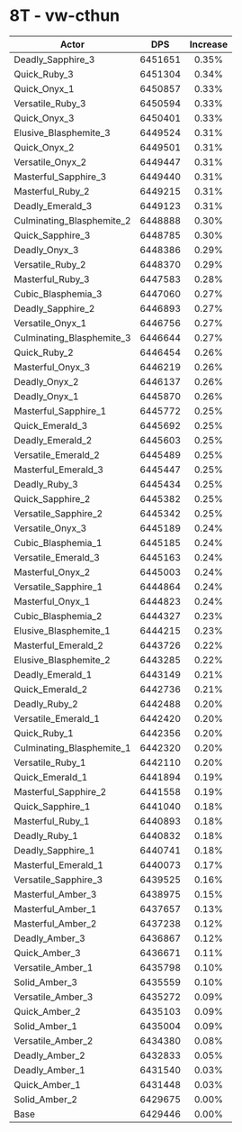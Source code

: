 # 8T - vw-cthun
| Actor | DPS | Increase |
|---|:---:|:---:|
|Deadly_Sapphire_3|6451651|0.35%|
|Quick_Ruby_3|6451304|0.34%|
|Quick_Onyx_1|6450857|0.33%|
|Versatile_Ruby_3|6450594|0.33%|
|Quick_Onyx_3|6450401|0.33%|
|Elusive_Blasphemite_3|6449524|0.31%|
|Quick_Onyx_2|6449501|0.31%|
|Versatile_Onyx_2|6449447|0.31%|
|Masterful_Sapphire_3|6449440|0.31%|
|Masterful_Ruby_2|6449215|0.31%|
|Deadly_Emerald_3|6449123|0.31%|
|Culminating_Blasphemite_2|6448888|0.30%|
|Quick_Sapphire_3|6448785|0.30%|
|Deadly_Onyx_3|6448386|0.29%|
|Versatile_Ruby_2|6448370|0.29%|
|Masterful_Ruby_3|6447583|0.28%|
|Cubic_Blasphemia_3|6447060|0.27%|
|Deadly_Sapphire_2|6446893|0.27%|
|Versatile_Onyx_1|6446756|0.27%|
|Culminating_Blasphemite_3|6446644|0.27%|
|Quick_Ruby_2|6446454|0.26%|
|Masterful_Onyx_3|6446219|0.26%|
|Deadly_Onyx_2|6446137|0.26%|
|Deadly_Onyx_1|6445870|0.26%|
|Masterful_Sapphire_1|6445772|0.25%|
|Quick_Emerald_3|6445692|0.25%|
|Deadly_Emerald_2|6445603|0.25%|
|Versatile_Emerald_2|6445489|0.25%|
|Masterful_Emerald_3|6445447|0.25%|
|Deadly_Ruby_3|6445434|0.25%|
|Quick_Sapphire_2|6445382|0.25%|
|Versatile_Sapphire_2|6445342|0.25%|
|Versatile_Onyx_3|6445189|0.24%|
|Cubic_Blasphemia_1|6445185|0.24%|
|Versatile_Emerald_3|6445163|0.24%|
|Masterful_Onyx_2|6445003|0.24%|
|Versatile_Sapphire_1|6444864|0.24%|
|Masterful_Onyx_1|6444823|0.24%|
|Cubic_Blasphemia_2|6444327|0.23%|
|Elusive_Blasphemite_1|6444215|0.23%|
|Masterful_Emerald_2|6443726|0.22%|
|Elusive_Blasphemite_2|6443285|0.22%|
|Deadly_Emerald_1|6443149|0.21%|
|Quick_Emerald_2|6442736|0.21%|
|Deadly_Ruby_2|6442488|0.20%|
|Versatile_Emerald_1|6442420|0.20%|
|Quick_Ruby_1|6442356|0.20%|
|Culminating_Blasphemite_1|6442320|0.20%|
|Versatile_Ruby_1|6442110|0.20%|
|Quick_Emerald_1|6441894|0.19%|
|Masterful_Sapphire_2|6441558|0.19%|
|Quick_Sapphire_1|6441040|0.18%|
|Masterful_Ruby_1|6440893|0.18%|
|Deadly_Ruby_1|6440832|0.18%|
|Deadly_Sapphire_1|6440741|0.18%|
|Masterful_Emerald_1|6440073|0.17%|
|Versatile_Sapphire_3|6439525|0.16%|
|Masterful_Amber_3|6438975|0.15%|
|Masterful_Amber_1|6437657|0.13%|
|Masterful_Amber_2|6437238|0.12%|
|Deadly_Amber_3|6436867|0.12%|
|Quick_Amber_3|6436671|0.11%|
|Versatile_Amber_1|6435798|0.10%|
|Solid_Amber_3|6435559|0.10%|
|Versatile_Amber_3|6435272|0.09%|
|Quick_Amber_2|6435103|0.09%|
|Solid_Amber_1|6435004|0.09%|
|Versatile_Amber_2|6434380|0.08%|
|Deadly_Amber_2|6432833|0.05%|
|Deadly_Amber_1|6431540|0.03%|
|Quick_Amber_1|6431448|0.03%|
|Solid_Amber_2|6429675|0.00%|
|Base|6429446|0.00%|
